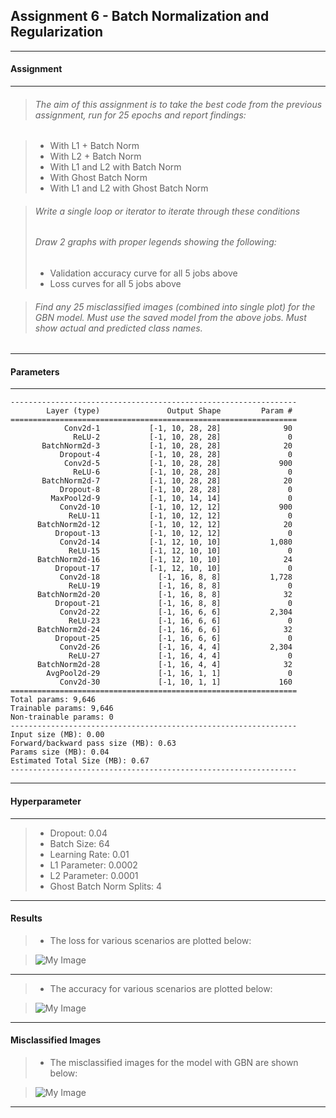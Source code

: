 
## Assignment 6 - Batch Normalization and Regularization


***
#### Assignment
***

> ###### The aim of this assignment is to take the best code from the previous assignment, run for 25 epochs and report findings:

> * With L1 + Batch Norm
> * With L2 + Batch Norm
> * With L1 and L2 with Batch Norm
> * With Ghost Batch Norm
> * With L1 and L2 with Ghost Batch Norm



> ###### Write a single loop or iterator to iterate through these conditions
> ###### Draw 2 graphs with proper legends showing the following:
> * Validation accuracy curve for all 5 jobs above
> * Loss curves for all 5 jobs above

> ###### Find any 25 misclassified images (combined into single plot) for the GBN model. Must use the saved model from the above jobs. Must show actual and predicted class names.

***
#### Parameters
***
```
----------------------------------------------------------------
        Layer (type)               Output Shape         Param #
================================================================
            Conv2d-1           [-1, 10, 28, 28]              90
              ReLU-2           [-1, 10, 28, 28]               0
       BatchNorm2d-3           [-1, 10, 28, 28]              20
           Dropout-4           [-1, 10, 28, 28]               0
            Conv2d-5           [-1, 10, 28, 28]             900
              ReLU-6           [-1, 10, 28, 28]               0
       BatchNorm2d-7           [-1, 10, 28, 28]              20
           Dropout-8           [-1, 10, 28, 28]               0
         MaxPool2d-9           [-1, 10, 14, 14]               0
           Conv2d-10           [-1, 10, 12, 12]             900
             ReLU-11           [-1, 10, 12, 12]               0
      BatchNorm2d-12           [-1, 10, 12, 12]              20
          Dropout-13           [-1, 10, 12, 12]               0
           Conv2d-14           [-1, 12, 10, 10]           1,080
             ReLU-15           [-1, 12, 10, 10]               0
      BatchNorm2d-16           [-1, 12, 10, 10]              24
          Dropout-17           [-1, 12, 10, 10]               0
           Conv2d-18             [-1, 16, 8, 8]           1,728
             ReLU-19             [-1, 16, 8, 8]               0
      BatchNorm2d-20             [-1, 16, 8, 8]              32
          Dropout-21             [-1, 16, 8, 8]               0
           Conv2d-22             [-1, 16, 6, 6]           2,304
             ReLU-23             [-1, 16, 6, 6]               0
      BatchNorm2d-24             [-1, 16, 6, 6]              32
          Dropout-25             [-1, 16, 6, 6]               0
           Conv2d-26             [-1, 16, 4, 4]           2,304
             ReLU-27             [-1, 16, 4, 4]               0
      BatchNorm2d-28             [-1, 16, 4, 4]              32
        AvgPool2d-29             [-1, 16, 1, 1]               0
           Conv2d-30             [-1, 10, 1, 1]             160
================================================================
Total params: 9,646
Trainable params: 9,646
Non-trainable params: 0
----------------------------------------------------------------
Input size (MB): 0.00
Forward/backward pass size (MB): 0.63
Params size (MB): 0.04
Estimated Total Size (MB): 0.67
----------------------------------------------------------------
```

***
#### Hyperparameter
***

> - Dropout: 0.04
> - Batch Size: 64
> - Learning Rate: 0.01
> - L1 Parameter: 0.0002
> - L2 Parameter: 0.0001
> - Ghost Batch Norm Splits: 4

***
#### Results

> - The loss for various scenarios are plotted below:


> ![My Image](https://github.com/hardayaleva5/EVA5_Phase1_Assignment/tree/master/Session_6/S6_Assignment_Solution_Images/Plot_Loss_Accuracy.png)
***

> - The accuracy for various scenarios are plotted below:

> ![My Image](https://github.com/hardayaleva5/EVA5_Phase1_Assignment/tree/master/Session_6/S6_Assignment_Solution_Images/Plot_Accuracy.png)
***


#### Misclassified Images

> - The misclassified images for the model with GBN are shown below:


> ![My Image](https://github.com/hardayaleva5/EVA5_Phase1_Assignment/tree/master/Session_6/S6_Assignment_Solution_Images/Misclassified_Images.png)
***

